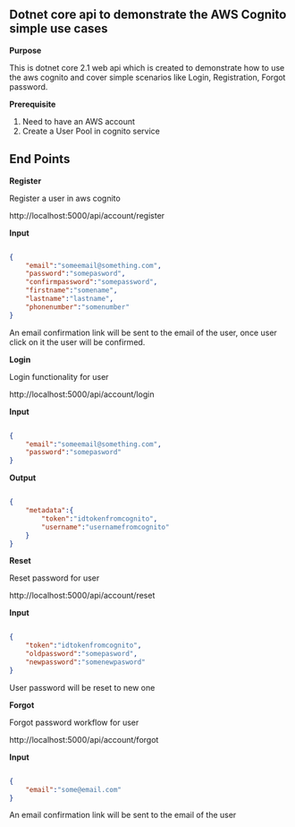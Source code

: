 ## Dotnet core api to demonstrate the AWS Cognito simple use cases

**Purpose**

This is dotnet core 2.1 web api which is created to demonstrate how to use the aws cognito and cover simple scenarios like Login, Registration, Forgot password.

**Prerequisite**

1. Need to have an AWS account
2. Create a User Pool in cognito service

## End Points

**Register**

Register a user in aws cognito

http://localhost:5000/api/account/register

**Input**
```JSON

{
    "email":"someemail@something.com",
    "password":"somepasword",
    "confirmpassword":"somepassword",
    "firstname":"somename",
    "lastname":"lastname",
    "phonenumber":"somenumber"
}
```
An email confirmation link will be sent to the email of the user, once user click on it the user will be confirmed.

**Login**

Login functionality for user

http://localhost:5000/api/account/login

**Input**
```JSON

{
    "email":"someemail@something.com",
    "password":"somepasword"
}
```
**Output**
```JSON

{
    "metadata":{
        "token":"idtokenfromcognito",
        "username":"usernamefromcognito"
    }
}
```

**Reset**

Reset password for user

http://localhost:5000/api/account/reset

**Input**
```JSON

{
    "token":"idtokenfromcognito",
    "oldpassword":"somepasword",
    "newpassword":"somenewpasword"
}
```
User password will be reset to new one

**Forgot**

Forgot password workflow for user

http://localhost:5000/api/account/forgot

**Input**
```JSON

{
    "email":"some@email.com"
}
```
An email confirmation link will be sent to the email of the user






